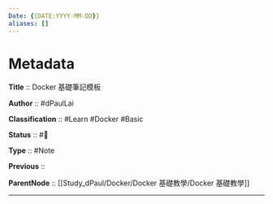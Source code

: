 ```yaml
---
Date: {{DATE:YYYY-MM-DD}}
aliases: []
---
```


# Metadata

**Title** :: Docker 基礎筆記模板

**Author** :: #dPaulLai

**Classification** :: #Learn #Docker #Basic

**Status** :: #🌱

**Type** :: #Note

**Previous** ::

**ParentNode** :: [[Study_dPaul/Docker/Docker 基礎教學/Docker 基礎教學]]

---
